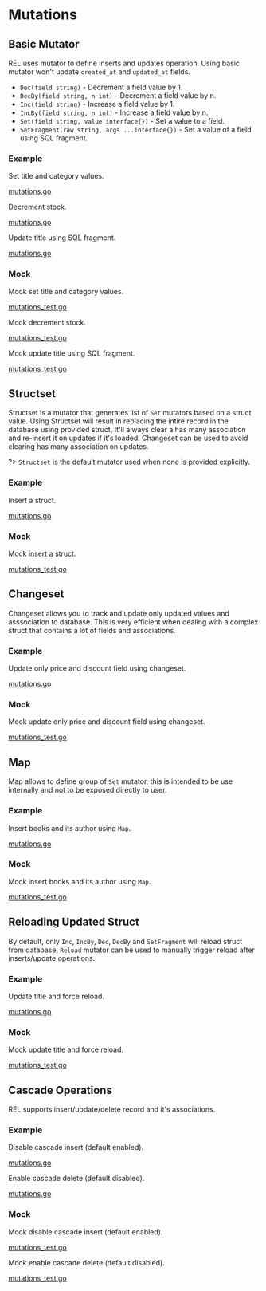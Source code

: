 # Mutations

## Basic Mutator

REL uses mutator to define inserts and updates operation. Using basic mutator won't update `created_at` and `updated_at` fields.

- `Dec(field string)` - Decrement a field value by 1.
- `DecBy(field string, n int)` - Decrement a field value by n.
- `Inc(field string)` - Increase a field value by 1.
- `IncBy(field string, n int)` - Increase a field value by n.
- `Set(field string, value interface{})` - Set a value to a field.
- `SetFragment(raw string, args ...interface{})` - Set a value of a field using SQL fragment.

<!-- tabs:start -->

### **Example**

Set title and category values.

[mutations.go](mutations.go ':include :fragment=basic-set')

Decrement stock.

[mutations.go](mutations.go ':include :fragment=basic-dec')

Update title using SQL fragment.

[mutations.go](mutations.go ':include :fragment=basic-fragment')

### **Mock**

Mock set title and category values.

[mutations_test.go](mutations_test.go ':include :fragment=basic-set')

Mock decrement stock.

[mutations_test.go](mutations_test.go ':include :fragment=basic-dec')

Mock update title using SQL fragment.

[mutations_test.go](mutations_test.go ':include :fragment=basic-fragment')

<!-- tabs:end -->

## Structset

Structset is a mutator that generates list of `Set` mutators based on a struct value. Using Structset will result in replacing the intire record in the database using provided struct, It'll always clear a has many association and re-insert it on updates if it's loaded. Changeset can be used to avoid clearing has many association on updates.

?> `Structset` is the default mutator used when none is provided explicitly.

<!-- tabs:start -->

### **Example**

Insert a struct.

[mutations.go](mutations.go ':include :fragment=structset')

### **Mock**

Mock insert a struct.

[mutations_test.go](mutations_test.go ':include :fragment=structset')

<!-- tabs:end -->

## Changeset

Changeset allows you to track and update only updated values and asssociation to database. This is very efficient when dealing with a complex struct that contains a lot of fields and associations.

<!-- tabs:start -->

### **Example**

Update only price and discount field using changeset.

[mutations.go](mutations.go ':include :fragment=changeset')

### **Mock**

Mock update only price and discount field using changeset.

[mutations_test.go](mutations_test.go ':include :fragment=changeset')

<!-- tabs:end -->

## Map

Map allows to define group of `Set` mutator, this is intended to be use internally and not to be exposed directly to user.

<!-- tabs:start -->

### **Example**

Insert books and its author using `Map`.

[mutations.go](mutations.go ':include :fragment=map')

### **Mock**

Mock insert books and its author using `Map`.

[mutations_test.go](mutations_test.go ':include :fragment=map')

<!-- tabs:end -->

## Reloading Updated Struct

By default, only `Inc`, `IncBy`, `Dec`, `DecBy` and `SetFragment` will reload struct from database, `Reload` mutator can be used to manually trigger reload after inserts/update operations.

<!-- tabs:start -->

### **Example**

Update title and force reload.

[mutations.go](mutations.go ':include :fragment=reload')

### **Mock**

Mock update title and force reload.

[mutations_test.go](mutations_test.go ':include :fragment=reload')

<!-- tabs:end -->

## Cascade Operations

REL supports insert/update/delete record and it's associations.

<!-- tabs:start -->

### **Example**

Disable cascade insert (default enabled).

[mutations.go](mutations.go ':include :fragment=cascade')

Enable cascade delete (default disabled).

[mutations.go](mutations.go ':include :fragment=delete-cascade')

### **Mock**

Mock disable cascade insert (default enabled).

[mutations_test.go](mutations_test.go ':include :fragment=cascade')

Mock enable cascade delete (default disabled).

[mutations_test.go](mutations_test.go ':include :fragment=delete-cascade')

<!-- tabs:end -->
